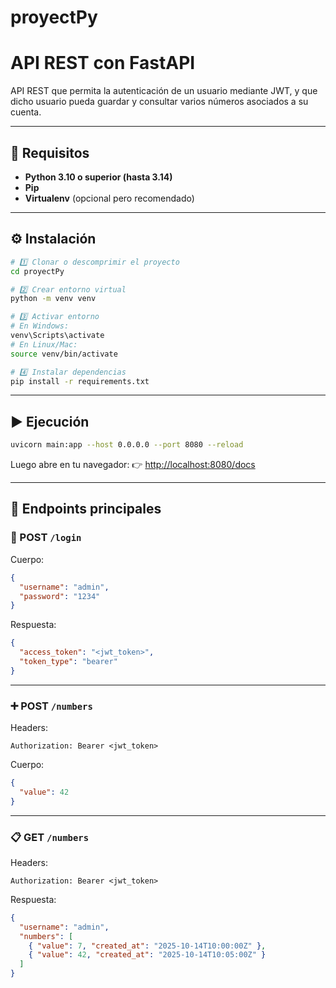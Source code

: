 # proyectPy
# API REST con FastAPI

API REST que permita la autenticación de un usuario mediante JWT, y que dicho usuario pueda guardar y consultar varios números asociados a su cuenta.

---

## 🚀 Requisitos
- **Python 3.10 o superior (hasta 3.14)**
- **Pip**
- **Virtualenv** (opcional pero recomendado)

---

## ⚙️ Instalación

```bash
# 1️⃣ Clonar o descomprimir el proyecto
cd proyectPy

# 2️⃣ Crear entorno virtual
python -m venv venv

# 3️⃣ Activar entorno
# En Windows:
venv\Scripts\activate
# En Linux/Mac:
source venv/bin/activate

# 4️⃣ Instalar dependencias
pip install -r requirements.txt
```

---

## ▶️ Ejecución

```bash
uvicorn main:app --host 0.0.0.0 --port 8080 --reload
```

Luego abre en tu navegador:
👉 [http://localhost:8080/docs](http://localhost:8080/docs)

---

## 🧩 Endpoints principales

### 🔐 POST `/login`
Cuerpo:
```json
{
  "username": "admin",
  "password": "1234"
}
```

Respuesta:
```json
{
  "access_token": "<jwt_token>",
  "token_type": "bearer"
}
```

---

### ➕ POST `/numbers`
Headers:
```
Authorization: Bearer <jwt_token>
```

Cuerpo:
```json
{
  "value": 42
}
```

---

### 📋 GET `/numbers`
Headers:
```
Authorization: Bearer <jwt_token>
```

Respuesta:
```json
{
  "username": "admin",
  "numbers": [
    { "value": 7, "created_at": "2025-10-14T10:00:00Z" },
    { "value": 42, "created_at": "2025-10-14T10:05:00Z" }
  ]
}
```
